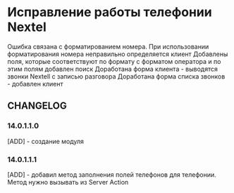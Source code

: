 # Исправление работы телефонии Nextel

Ошибка связана с форматированием номера.
При использовании форматирования номера неправильно определяется клиент
Добавлены поля, которые соответствуют по формату с форматом оператора и по этим полям добавлен поиск
Доработана форма клиента - выводятся звонки Nextell с записью разговора
Доработана форма списка звонков - добавлен клиент

## CHANGELOG
### 14.0.1.1.0
[ADD] - создание модуля
### 14.0.1.1.1
[ADD] - добавил метод заполнения полей телефонов для телефонии. 
Метод нужно вызывать из Server Action